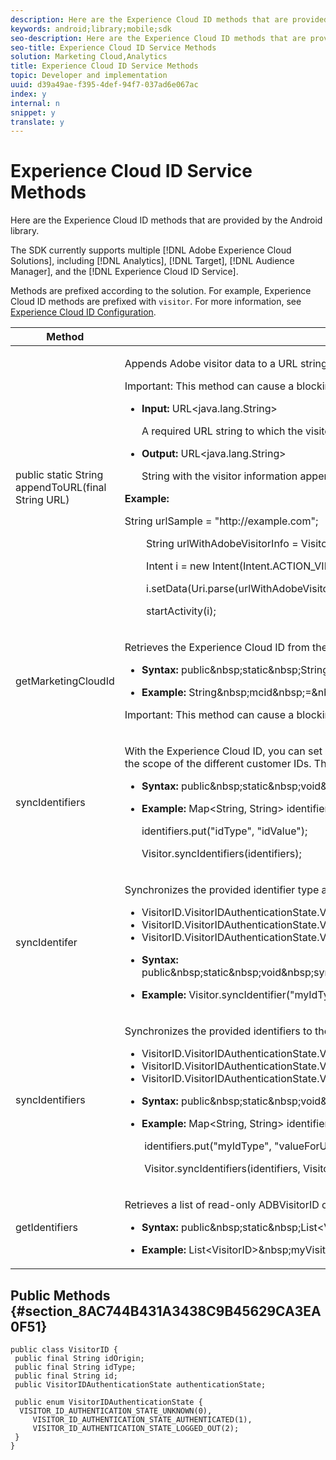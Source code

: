 ```yaml
---
description: Here are the Experience Cloud ID methods that are provided by the Android library.
keywords: android;library;mobile;sdk
seo-description: Here are the Experience Cloud ID methods that are provided by the Android library.
seo-title: Experience Cloud ID Service Methods
solution: Marketing Cloud,Analytics
title: Experience Cloud ID Service Methods
topic: Developer and implementation
uuid: d39a49ae-f395-4def-94f7-037ad6e067ac
index: y
internal: n
snippet: y
translate: y
---
```


# Experience Cloud ID Service Methods

Here are the Experience Cloud ID methods that are provided by the Android library.

The SDK currently supports multiple [!DNL Adobe Experience Cloud Solutions], including [!DNL Analytics], [!DNL Target], [!DNL Audience Manager], and the [!DNL Experience Cloud ID Service].

Methods are prefixed according to the solution. For example, Experience Cloud ID methods are prefixed with `visitor`. For more information, see [Experience Cloud ID Configuration](../c_marketing_cloud/mcvid.md#concept_B623676073854D3DAE724082E22ED91A).

<table id="table_60F88A4468C3426CA3F3A51AD9163543"> 
 <thead> 
  <tr> 
   <th colname="col1" class="entry"> Method </th> 
   <th colname="col2" class="entry"> Description </th> 
  </tr> 
 </thead>
 <tbody> 
  <tr> 
   <td colname="col1"> public static String appendToURL(final String URL) </td> 
   <td colname="col2"> <p>Appends Adobe visitor data to a URL string for use with the Adobe JavaScript library. You must have Mobile SDK 4.12+ to use this method. For more information, see <a href="https://marketing.adobe.com/resources/help/en_US/mcvid/mcvid-appendvisitorid.html" format="html" scope="external"> Append Visitor ID Helper Function </a>. </p> <p>Important:  This method can cause a blocking network call. Do not call this on time-sensitive threads. </p> <p> 
     <ul id="ul_36072D6BC19C44D98AE3CA9E67D18B3F"> 
      <li id="li_58EF302412C14C9AB4FCE48E0A02B033"> <p><b>Input: </b> <span class="codeph"> URL&lt;java.lang.String&gt; </span> </p> <p> A required URL string to which the visitor information is appended. </p> </li> 
      <li id="li_9EDB3CB103B7410CB754F920211154D4"> <p> <b>Output:</b> <span class="codeph"> URL&lt;java.lang.String&gt; </span> </p> <p> String with the visitor information appended. </p> </li> 
     </ul> </p> <p><b>Example:</b> </p> 
    <codeblock class="syntax java">
      String&nbsp;urlSample&nbsp;=&nbsp;"http://example.com";&nbsp; 
     
&nbsp;&nbsp;&nbsp;&nbsp;&nbsp;&nbsp;&nbsp;&nbsp;String&nbsp;urlWithAdobeVisitorInfo&nbsp;=&nbsp;Visitor.appendToURL(urlSample);&nbsp;

&nbsp;&nbsp;&nbsp;&nbsp;&nbsp;&nbsp;&nbsp;&nbsp;Intent&nbsp;i&nbsp;=&nbsp;new&nbsp;Intent(Intent.ACTION_VIEW);&nbsp; 
     
&nbsp;&nbsp;&nbsp;&nbsp;&nbsp;&nbsp;&nbsp;&nbsp;i.setData(Uri.parse(urlWithAdobeVisitorInfo));&nbsp; 
     
&nbsp;&nbsp;&nbsp;&nbsp;&nbsp;&nbsp;&nbsp;&nbsp;startActivity(i);&nbsp; 
    </codeblock> </td> 
  </tr> 
  <tr> 
   <td colname="col1"> getMarketingCloudId </td> 
   <td colname="col2"> <p>Retrieves the Experience Cloud ID from the visitor ID service. </p> <p> 
     <ul id="ul_4780AE39F60248E58D9B4D72589BCE8C"> 
      <li id="li_817B5517979B40E891D01D230AD99D85"> <p><b>Syntax:</b> 
        <codeblock class="syntax c">
          public&amp;nbsp;static&amp;nbsp;String&amp;nbsp;getMarketingCloudId(); 
        </codeblock> </p> </li> 
      <li id="li_9B59481BF6E541E3918CACBA92D026F4"> <p> <b>Example:</b> 
        <codeblock class="syntax c">
          String&amp;nbsp;mcid&amp;nbsp;=&amp;nbsp;Visitor.getMarketingCloudId(); 
        </codeblock> </p> </li> 
     </ul> </p> <p> <p>Important:  This method can cause a blocking network call and should <b>not</b> be called from a UI thread. </p> </p> </td> 
  </tr> 
  <tr> 
   <td colname="col1"> <p>syncIdentifiers </p> </td> 
   <td colname="col2"> <p>With the Experience Cloud ID, you can set additional customer IDs that can be associated with each visitor. The Visitor API accepts multiple customer IDs for the same visitor, with a customer type identifier to separate the scope of the different customer IDs. This method corresponds to <span class="codeph"> setCustomerIDs </span> in the JavaScript library. </p> <p> 
     <ul id="ul_3C0B6EA5B4D8402BB4866EA7D42FFA62"> 
      <li id="li_02C27EB8D2FE442AB3A4D7DA32847CB9"> <p><b>Syntax:</b> 
        <codeblock class="syntax c">
          public&amp;nbsp;static&amp;nbsp;void&amp;nbsp;syncIdentifiers(Map&lt;String,&amp;nbsp;String&gt;&amp;nbsp;identifiers); 
        </codeblock> </p> </li> 
      <li id="li_94424FD06F584B02877F4B81FDEC715F"> <p> <b>Example:</b> 
        <codeblock class="syntax c">
          Map&lt;String,&nbsp;String&gt;&nbsp;identifiers&nbsp;=&nbsp;new&nbsp;HashMap&lt;String,&nbsp;String&gt;(); 
         
identifiers.put("idType",&nbsp;"idValue"); 
         
Visitor.syncIdentifiers(identifiers); 
        </codeblock> </p> </li> 
     </ul> </p> </td> 
  </tr> 
  <tr> 
   <td colname="col1"> <p>syncIdentifer </p> </td> 
   <td colname="col2"> <p>Synchronizes the provided identifier type and value to the Visitor ID service. Pass in the <span class="codeph"> authenticationState </span> as one of the following values: </p> <p> 
     <ul id="ul_879E676003F34EDE9D7ABC6844B6373E"> 
      <li id="li_E6DBEE85828049A8BB7FEEDBA9343E8F"> <span class="codeph"> VisitorID.VisitorIDAuthenticationState.VISITOR_ID_AUTHENTICATION_STATE_UNKNOWN </span> </li> 
      <li id="li_EAD578000219442C8ED7CC51CF70434E"> <span class="codeph"> VisitorID.VisitorIDAuthenticationState.VISITOR_ID_AUTHENTICATION_STATE_AUTHENTICATED </span> </li> 
      <li id="li_7830D6EA6DCB48C6A13BD9E76BB0698B"> <span class="codeph"> VisitorID.VisitorIDAuthenticationState.VISITOR_ID_AUTHENTICATION_STATE_LOGGED_OUT </span> </li> 
     </ul> </p> <p> 
     <ul id="ul_CB02C85E7DC9486FB0ADBCEFD04E6ABB"> 
      <li id="li_60D35403594147C69C324FF4618294A4"> <p><b>Syntax:</b> 
        <codeblock class="syntax c">
          public&amp;nbsp;static&amp;nbsp;void&amp;nbsp;syncIdentifier(final&amp;nbsp;String&amp;nbsp;identifierType,&amp;nbsp;final&amp;nbsp;String&amp;nbsp;identifier,&amp;nbsp;final&amp;nbsp;VisitorID.VisitorIDAuthenticationState&amp;nbsp;authenticationState); 
        </codeblock> </p> </li> 
      <li id="li_64859AAEBFC640AA9AD95CA7E320574E"> <p> <b>Example:</b> 
        <codeblock class="syntax c">
          Visitor.syncIdentifier("myIdType",&amp;nbsp;"valueForUser",&amp;nbsp;VisitorID.VisitorIDAuthenticationState.VISITOR_ID_AUTHENTICATION_STATE_LOGGED_OUT); 
        </codeblock> </p> </li> 
     </ul> </p> </td> 
  </tr> 
  <tr> 
   <td colname="col1"> <p>syncIdentifiers </p> </td> 
   <td colname="col2"> <p>Synchronizes the provided identifiers to the ID service. Pass in the <span class="codeph"> authenticationState </span> as one of the following values: </p> <p> 
     <ul id="ul_5A3288AC328F4785A0605C5102CCCA21"> 
      <li id="li_8FF8371EC1844ED899FBA38E048F13FF"> <span class="codeph"> VisitorID.VisitorIDAuthenticationState.VISITOR_ID_AUTHENTICATION_STATE_UNKNOWN </span> </li> 
      <li id="li_F3A56B0168724E989B080343FCC4DF36"> <span class="codeph"> VisitorID.VisitorIDAuthenticationState.VISITOR_ID_AUTHENTICATION_STATE_AUTHENTICATED </span> </li> 
      <li id="li_275FB84A9AEA4A6D8C44B4C2C4A4E445"> <span class="codeph"> VisitorID.VisitorIDAuthenticationState.VISITOR_ID_AUTHENTICATION_STATE_LOGGED_OUT </span> </li> 
     </ul> </p> <p> 
     <ul id="ul_2B53483E78CB4E1AB4E5E6187722EDD7"> 
      <li id="li_CD4F603282E645389F5203CC9765B38C"> <p><b>Syntax:</b> 
        <codeblock class="syntax c">
          public&amp;nbsp;static&amp;nbsp;void&amp;nbsp;syncIdentifiers(final&amp;nbsp;Map&lt;String,&amp;nbsp;String&gt;&amp;nbsp;identifiers,&amp;nbsp;final&amp;nbsp;VisitorID.VisitorIDAuthenticationState&amp;nbsp;authenticationState); 
        </codeblock> </p> </li> 
      <li id="li_AAA31F380DEF4A4DB444D53486B55FCE"> <p><b>Example:</b> 
        <codeblock class="syntax c">
          Map&lt;String,&nbsp;String&gt;&nbsp;identifiers&nbsp;=&nbsp;new&nbsp;HashMap&lt;String,&nbsp;String&gt;(); 
         
&nbsp;identifiers.put("myIdType",&nbsp;"valueForUser"); 
         
&nbsp;Visitor.syncIdentifiers(identifiers,&nbsp;VisitorID.VisitorIDAuthenticationState.VISITOR_ID_AUTHENTICATION_STATE_AUTHENTICATED); 
        </codeblock> </p> </li> 
     </ul> </p> </td> 
  </tr> 
  <tr> 
   <td colname="col1"> <p>getIdentifiers </p> </td> 
   <td colname="col2"> <p>Retrieves a list of read-only <span class="codeph"> ADBVisitorID </span> objects. </p> <p> 
     <ul id="ul_820880295D3B47D68B829575AD9B81FE"> 
      <li id="li_964355E5F91C4976826F6A0BAAEEB9BC"> <p><b>Syntax:</b> 
        <codeblock class="syntax c">
          public&amp;nbsp;static&amp;nbsp;List&lt;VisitorID&gt;&amp;nbsp;getIdentifiers(); 
        </codeblock> </p> </li> 
      <li id="li_7D81B2F7B0F84091B39DD45FA4B542E9"> <p> <b>Example:</b> 
        <codeblock class="syntax c">
          List&lt;VisitorID&gt;&amp;nbsp;myVisitorIDs&amp;nbsp;=&amp;nbsp;Visitor.getIdentifiers(); 
        </codeblock> </p> </li> 
     </ul> </p> </td> 
  </tr> 
 </tbody> 
</table>

## Public Methods {#section_8AC744B431A3438C9B45629CA3EA0F51}

```
public class VisitorID { 
 public final String idOrigin; 
 public final String idType; 
 public final String id; 
 public VisitorIDAuthenticationState authenticationState; 
 
 public enum VisitorIDAuthenticationState { 
  VISITOR_ID_AUTHENTICATION_STATE_UNKNOWN(0), 
     VISITOR_ID_AUTHENTICATION_STATE_AUTHENTICATED(1), 
     VISITOR_ID_AUTHENTICATION_STATE_LOGGED_OUT(2); 
 } 
}
```


